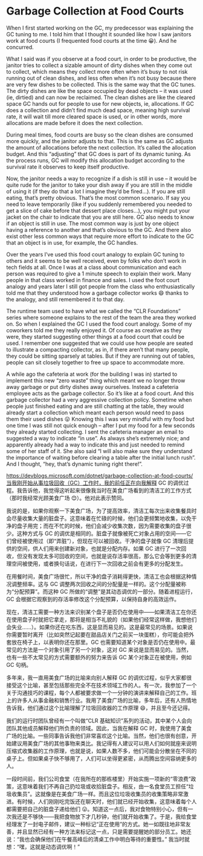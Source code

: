 <h1>Garbage Collection at Food Courts</h1>

When I first started working on the GC, my predecessor was explaining the GC tuning to me. I told him that I thought it sounded like how I saw janitors work at food courts (I frequented food courts at the time 😀). And he concurred.

What I said was if you observe at a food court, in order to be productive, the janitor tries to collect a sizable amount of dirty dishes when they come out to collect, which means they collect more often when it’s busy to not risk running out of clean dishes, and less often when it’s not busy because there are very few dishes to be collected. This is the same way that the GC tunes. The dirty dishes are like the space occupied by dead objects – it was used (ie, dirtied) and can now be reclaimed. The clean dishes are like the cleared space GC hands out for people to use for new objects, ie, allocations. If GC does a collection and didn’t find much dead space, meaning high survival rate, it will wait till more cleared space is used, or in other words, more allocations are made before it does the next collection.

During meal times, food courts are busy so the clean dishes are consumed more quickly, and the janitor adjusts to that. This is the same as GC adjusts the amount of allocations before the next collection. It’s called the allocation budget. And this “adjusting” that GC does is part of its dynamic tuning. As the process runs, GC will modify this allocation budget according to the survival rate it observes to keep itself productive.

Now, the janitor needs a way to recognize if a dish is still in use – it would be quite rude for the janitor to take your dish away if you are still in the middle of using it (if they do that a lot I imagine they’d be fired…). If you are still eating, that’s pretty obvious. That’s the most common scenario. If say you need to leave temporarily (like if you suddenly remembered you needed to get a slice of cake before that dessert place closes…), you might put your jacket on the chair to indicate that you are still here. GC also needs to know if an object is still in use. The most common way is just by one object having a reference to another and that’s obvious to the GC. And there also exist other less common ways that require more effort to indicate to the GC that an object is in use, for example, the GC handles.

Over the years I’ve used this food court analogy to explain GC tuning to others and it seems to be well received, even by folks who don’t work in tech fields at all. Once I was at a class about communication and each person was required to give a 1 minute speech to explain their work. Many people in that class worked in finance and sales. I used the foot court analogy and years later I still got people from the class who enthusiastically told me that they understood how a garbage collector works 😄 thanks to the analogy, and still remembered it to that day.

The runtime team used to have what we called the “CLR Foundations” series where someone explains to the rest of the team the area they worked on. So when I explained the GC I used the food court analogy. Some of my coworkers told me they really enjoyed it. Of course as creative as they were, they started suggesting other things at a food court that could be used. I remember one suggested that we could use how people are seated to illustrate a compacting collector, as in, if there aren’t that many people, they could be sitting sparsely at tables. But if they are running out of tables, people can sit closely together to free up space to accommodate more.

A while ago the cafeteria at work (for the building I was in) started to implement this new “zero waste” thing which meant we no longer throw away garbage or put dirty dishes away ourselves. Instead a cafeteria employee acts as the garbage collector. So it’s like at a food court. And this garbage collector had a very aggressive collection policy. Sometime when people just finished eating and are still chatting at the table, they would already start a collection which meant each person would need to pass them their used dishes 😛 Knowing this I was very mindful with my food but one time I was still not quick enough – after I put my food for a few seconds they already started collecting. I sent the cafeteria manager an email to suggested a way to indicate “in use”. As always she’s extremely nice; and apparently already had a way to indicate this and just needed to remind some of her staff of it. She also said “I will also make sure they understand the importance of waiting before clearing a table after the initial lunch rush”. And I thought, “hey, that’s dynamic tuning right there!”.

https://devblogs.microsoft.com/dotnet/garbage-collection-at-food-courts/当我刚开始从事垃圾回收（GC）工作时，我的前任正在向我解释 GC 的调优过程。我告诉他，我觉得这听起来很像我当时在美食广场看到的清洁工的工作方式（那时我经常光顾美食广场 😊）。他对此表示赞同。

我说的是，如果你观察一下美食广场，为了提高效率，清洁工每次出来收集餐具时会尽量收集大量的脏盘子。这意味着在忙碌的时候，他们会更频繁地收集，以免干净的盘子用完；而在不忙的时候，他们会减少收集次数，因为需要收集的盘子很少。这种方式与 GC 的调优是相同的。脏盘子就像被死亡对象占用的空间——它们曾经被使用过（即“弄脏”），但现在可以被回收。干净的盘子就像 GC 清理后提供的空间，供人们用来创建新对象，也就是分配内存。如果 GC 进行了一次回收，但没有发现太多可回收的空间，也就是说存活率很高，那么它会等到更多的清理空间被使用，或者换句话说，在进行下一次回收之前会有更多的分配发生。

在用餐时间，美食广场很忙，所以干净的盘子消耗得更快，清洁工也会根据这种情况调整频率。这与 GC 调整两次回收之间的分配量是一样的。这个分配量被称为“分配预算”。而这种 GC 所做的“调整”是其动态调优的一部分。随着进程运行，GC 会根据它观察到的存活率修改这个分配预算，以保持自身的高效运作。

现在，清洁工需要一种方法来识别某个盘子是否仍在使用中——如果清洁工在你还在使用盘子时就把它拿走，那将是相当不礼貌的（如果他们经常这样做，我想他们会失业……）。如果你还在吃东西，这是显而易见的。这是最常见的场景。如果说你需要暂时离开（比如突然记起要在甜品店关门之前买一块蛋糕），你可能会把外套放在椅子上，以表明你还在那里。GC 也需要知道某个对象是否仍在使用中。最常见的方法是一个对象引用了另一个对象，这对 GC 来说是显而易见的。当然，也有一些不太常见的方式需要额外的努力来告诉 GC 某个对象正在被使用，例如 GC 句柄。

多年来，我一直用美食广场的比喻来向别人解释 GC 的调优过程，似乎大家都很接受这个比喻，甚至包括那些完全不在技术领域工作的人。有一次，我参加了一个关于沟通技巧的课程，每个人都被要求做一个一分钟的演讲来解释自己的工作。班上的许多人从事金融和销售行业。我用了美食广场的比喻，多年后，还有人热情地告诉我，他们通过这个比喻理解了垃圾回收器的工作原理 😄，并且至今还记得。

我们的运行时团队曾经有一个叫做“CLR 基础知识”系列的活动，其中某个人会向团队其他成员解释他们所负责的领域。因此，当我在解释 GC 时，我使用了美食广场的比喻。一些同事告诉我他们非常喜欢这个比喻。当然，他们也很有创意，开始建议用美食广场的其他事物来类比。我记得有人建议可以用人们如何就座来说明压缩式收集器的工作原理，也就是说，如果人数不多，他们可能会分散坐在不同的桌子上。但如果桌子快不够用了，人们可以坐得更紧密，从而腾出空间容纳更多的人。

一段时间前，我们公司食堂（在我所在的那栋楼里）开始实施一项新的“零浪费”政策，这意味着我们不再自己扔垃圾或收拾脏盘子。相反，由一名食堂员工担任“垃圾收集员”。这就像是在美食广场一样。而且这位垃圾收集员的收集策略非常激进。有时候，人们刚刚吃完饭还在聊天时，他们就已经开始收集，这意味着每个人都需要把自己的脏盘子递给他们 😛。知道这一点后，我对食物特别小心，但有一次我还是不够快——我把食物放下才几秒钟，他们就开始收集了。于是，我给食堂经理发了一封电子邮件，建议一种标记“正在使用”的方式。她一如既往地非常友善，并且显然已经有一种方法来标记这一点，只是需要提醒她的部分员工。她还说：“我也会确保他们在午餐高峰后的清桌工作中明白等待的重要性。” 我当时就想：“嘿，这就是动态调优啊！”
